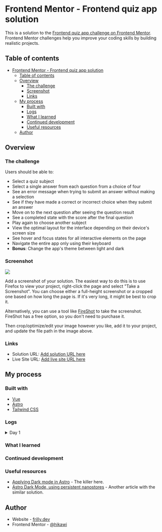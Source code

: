 # Frontend Mentor - Frontend quiz app solution

This is a solution to the [Frontend quiz app challenge on Frontend Mentor](https://www.frontendmentor.io/challenges/frontend-quiz-app-BE7xkzXQnU). Frontend Mentor challenges help you improve your coding skills by building realistic projects.

## Table of contents

- [Frontend Mentor - Frontend quiz app solution](#frontend-mentor---frontend-quiz-app-solution)
  - [Table of contents](#table-of-contents)
  - [Overview](#overview)
    - [The challenge](#the-challenge)
    - [Screenshot](#screenshot)
    - [Links](#links)
  - [My process](#my-process)
    - [Built with](#built-with)
    - [Logs](#logs)
    - [What I learned](#what-i-learned)
    - [Continued development](#continued-development)
    - [Useful resources](#useful-resources)
  - [Author](#author)

## Overview

### The challenge

Users should be able to:

- Select a quiz subject
- Select a single answer from each question from a choice of four
- See an error message when trying to submit an answer without making a selection
- See if they have made a correct or incorrect choice when they submit an answer
- Move on to the next question after seeing the question result
- See a completed state with the score after the final question
- Play again to choose another subject
- View the optimal layout for the interface depending on their device's screen size
- See hover and focus states for all interactive elements on the page
- Navigate the entire app only using their keyboard
- **Bonus**: Change the app's theme between light and dark

### Screenshot

![](./screenshot.jpg)

Add a screenshot of your solution. The easiest way to do this is to use Firefox to view your project, right-click the page and select "Take a Screenshot". You can choose either a full-height screenshot or a cropped one based on how long the page is. If it's very long, it might be best to crop it.

Alternatively, you can use a tool like [FireShot](https://getfireshot.com/) to take the screenshot. FireShot has a free option, so you don't need to purchase it.

Then crop/optimize/edit your image however you like, add it to your project, and update the file path in the image above.

### Links

- Solution URL: [Add solution URL here](https://your-solution-url.com)
- Live Site URL: [Add live site URL here](https://your-live-site-url.com)

## My process

### Built with

- [Vue](https://vuejs.org/)
- [Astro](https://astro.build/)
- [Tailwind CSS](https://tailwindcss.com/)

### Logs

<details>
<summary>Day 1</summary>

There's a bonus challenge this time, which is the dark mode - light mode switcher. This time I'd like to try making a multi-page application, instead of reusing the same page and swapping out elements depending on state. I also want to practice this kinda of app with Vue. The first roadblock that has been struggling me is that the "theme state" does not persist through pages. I've tried Vue's reactivity stores, and Astro's nanostores, none of which worked, or I'm just not using them correctly.

Taking a break, and learning that there's a package called `@nanostores/persistent` that can persist the store's state to local storage. Tried implementing and it just doesn't seem to work at all and I'm losing my mind. What is wrong with me? All I want is a server-rendered page, but the HTML tag has the `dark` class when the theme is set to dark, that's it. It sometimes works but there's a flash of the wrong theme before it gets the right one.

A long time has passed again, and it seems like `@nanostores/persistent` really does persist through pages, but there's some problem with the way I'm using it that it causes not just a flash of the wrong theme, but a hydration mismatch between server and client also. Turns out, the solution is just using an inline-script straight in Astro, that forces the theme to be set correctly before the DOM is even started to be rendered. Below is a snippet of code that should be put in a `<head>` component to make it work. That's it. That's really it. **Of course**, if the user is malicious and tries changing the theme in local storage, make sure to check that before doing anything. I'm thanking everything that it's over!!

```html
<!-- Courtesy of Kevin Zuniga Cuellar -->
<script is:inline>
  const theme = (() => {
    if (localStorage.getItem("theme")) return localStorage.getItem("theme");
    return window.matchMedia("(prefers-color-scheme: dark)").matches
      ? "dark"
      : "light";
  })();

  document.documentElement.classList.toggle("dark", theme === "dark");
  window.localStorage.setItem("theme", theme);
</script>
```

Next roadblock is the fact that even though nanostores does persist some data through pages, there's a hydration mismatch on any component that uses nanostores. Why is there a problem with literally every single thing I want to use? I tried Vue's pinia, but that does not persist through page changes. The issue with `@nanostores/persistance` is that hydration mismatch is technically a bug, but it's not on the library. It's the way the server's data does not match up with the client's `localStorage`, so there is always a mismatch. I'm checking more to see if Pinia can be used, or is there a way to let nanostores hydrate correctly,... tomorrow.

</details>

### What I learned

### Continued development

### Useful resources

- [Applying Dark mode in Astro](https://www.kevinzunigacuellar.com/blog/dark-mode-in-astro/) - The killer here.
- [Astro Dark Mode, using persistent nanostores](https://bepyan.me/en/post/astro-darkmode/) - Another article with the similar solution.

## Author

- Website - [frilly.dev](https://www.frilly.dev)
- Frontend Mentor - [@hikawi](https://www.frontendmentor.io/profile/hikawi)
